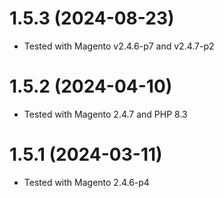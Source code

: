 1.5.3 (2024-08-23)
=============
- Tested with Magento v2.4.6-p7 and v2.4.7-p2

1.5.2 (2024-04-10)
=============
- Tested with Magento 2.4.7 and PHP 8.3

1.5.1 (2024-03-11)
=============
- Tested with Magento 2.4.6-p4
